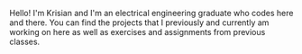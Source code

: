 Hello! I'm Krisian and I'm an electrical engineering graduate who codes here and there.
You can find the projects that I previously and currently am working on here as well as exercises and assignments from previous classes.

<!---
krisian444/krisian444 is a ✨ special ✨ repository because its `README.md` (this file) appears on your GitHub profile.
You can click the Preview link to take a look at your changes.
--->
